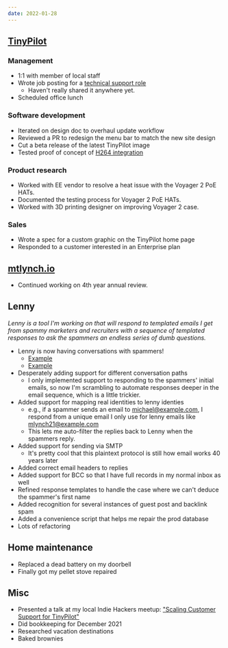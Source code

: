 ```yaml
---
date: 2022-01-28
---
```


## [TinyPilot](https://tinypilotkvm.com)

### Management

- 1:1 with member of local staff
- Wrote job posting for a [technical support role](https://tinypilotkvm.com/jobs/support-engineer)
  - Haven't really shared it anywhere yet.
- Scheduled office lunch

### Software development

- Iterated on design doc to overhaul update workflow
- Reviewed a PR to redesign the menu bar to match the new site design
- Cut a beta release of the latest TinyPilot image
- Tested proof of concept of [H264 integration](https://github.com/tiny-pilot/ansible-role-tinypilot/issues/167#issuecomment-1020208994)

### Product research

- Worked with EE vendor to resolve a heat issue with the Voyager 2 PoE HATs.
- Documented the testing process for Voyager 2 PoE HATs.
- Worked with 3D printing designer on improving Voyager 2 case.

### Sales

- Wrote a spec for a custom graphic on the TinyPilot home page
- Responded to a customer interested in an Enterprise plan

## [mtlynch.io](https://mtlynch.io)

- Continued working on 4th year annual review.

## Lenny

_Lenny is a tool I'm working on that will respond to templated emails I get from spammy marketers and recruiters with a sequence of templated responses to ask the spammers an endless series of dumb questions._

- Lenny is now having conversations with spammers!
  - [Example](8F2q.webp)
  - [Example](NfHK.webp)
- Desperately adding support for different conversation paths
  - I only implemented support to responding to the spammers' initial emails, so now I'm scrambling to automate responses deeper in the email sequence, which is a little trickier.
- Added support for mapping real identities to lenny identies
  - e.g., if a spammer sends an email to michael@example.com, I respond from a unique email I only use for lenny emails like mlynch21@example.com
  - This lets me auto-filter the replies back to Lenny when the spammers reply.
- Added support for sending via SMTP
  - It's pretty cool that this plaintext protocol is still how email works 40 years later
- Added correct email headers to replies
- Added support for BCC so that I have full records in my normal inbox as well
- Refined response templates to handle the case where we can't deduce the spammer's first name
- Added recognition for several instances of guest post and backlink spam
- Added a convenience script that helps me repair the prod database
- Lots of refactoring

## Home maintenance

- Replaced a dead battery on my doorbell
- Finally got my pellet stove repaired

## Misc

- Presented a talk at my local Indie Hackers meetup: ["Scaling Customer Support for TinyPilot"](https://decks.mtlynch.io/indie-hackers-2022-01/#/)
- Did bookkeeping for December 2021
- Researched vacation destinations
- Baked brownies
